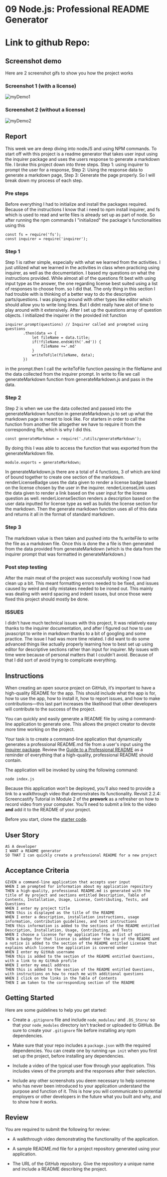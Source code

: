 # 09 Node.js: Professional README Generator

# Link to github Repo: 

## Screenshot demo 
Here are 2 screenshot gifs to show you how the project works

### Screenshot 1 (with a license)

![myDemo1](./images/demoWLic.gif)

### Screenshot 2 (without a license)
![myDemo2](./images/demoWOLic.gif)

## Report
This week we are deep diving into nodeJS and using NPM commands. To start off with this project is a readme generator that takes user input using the inquirer package and uses the users response to generate a markdown file. I broke this project down into three steps. Step 1: using inquirer to prompt the user for a response, Step 2: Using the response data to generate a markdown page, Step 3: Generate the page properly. So I will break down my process of each step.

### Pre steps
Before everything I had to initialize and install the packages required. Because of the instructions I know that i need to npm install inquirer, and fs which is used to read and write files is already set up as part of node. So after running the npm commands I "initialized" the package's functionalities using this 

```
const fs = require('fs');
const inquirer = require('inquirer');

```

### Step 1
Step 1 is rather simple, especially with what we learned from the activities. I just utilized what we learned in the activities in class when practicing using inquirer, as well as the documentation. I based my questions on what the instructions provided. While almost all of the questions fit best with using input type as the answer, the one regarding license best suited using a list of responses to choose from. so I did that. The only thing in this section I had trouble with is thinking of a better way to do the descriptive parts/questions. I was playing around with other types like editor which should allow you to write long lines. But I didnt really have alot of time to play around with it extensively. After I set up the questions array of question objects. I initialized the inquirer in the provided init function

```
inquirer.prompt(questions) // Inquirer called and prompted using questions 
        .then(data => {
            let fileName = data.title; 
            if(!fileName.endsWith('.md')) { 
                fileName +='.md'
            }
            writeToFile(fileName, data);
        })
```

in the prompt.then I call the writeToFile function passing in the fileName and the data collected from the inquirer prompt. In write to file we call generateMarkdown function from generateMarkdown.js and pass in the data.

### Step 2
Step 2 is when we use the data collected and passed into the generateMarkdown function in generateMarkdown.js to set up what the markdown page is meant to look like. For starters in order to call the function from another file altogether we have to require it from the corresponding file, which is why I did this.

```
const generateMarkdown = require('./utils/generateMarkdown');

```

By doing this I was able to access the function that was exported from the generateMarkdown file.

```
module.exports = generateMarkdown;

```

In generateMarkdown.js there are a total of 4 functions, 3 of which are kind of bound together to create one section of the markdown. renderLicenseBadge uses the data given to render a license badge based on the license chosen by the user in the inquirer. renderLicenseLink uses the data given to render a link based on the user input for the license question as well. renderLicenseSection renders a description based on the user data inputted for license type as well as builds the license section for the markdown. Then the generate markdown function uses all of this data and returns it all in the format of standard markdown. 

### Step 3
The markdown value is then taken and pushed into the fs.writeFile to write the file as a markdown file. Once this is done the a file is then generated from the data provided from generateMarkdown (which is the data from the inquirer prompt that was formatted in generateMarkdown.)

### Post step testing
After the main meat of the project was successfully working I now had clean up a bit. This meant formatting errors needed to be fixed, and issues caused by weird and silly mistakes needed to be ironed out. This mainly was dealing with weird spacing and indent issues, but once those were fixed this project should mostly be done. 

### ISSUES
I didn't have much technical issues with this project, It was relatively easy thanks to the inquirer documentation, and after I figured out how to use javascript to write in markdown thanks to a bit of googling and some practice. The issue I had was more time related. I did want to do some advanced things like actually properly learning how to best set up using editor for descriptive sections rather than input for inquirer. My issues with time were because of personal matters that I couldn't avoid. Because of that I did sort of avoid trying to complicate everything. 

## Instructions
When creating an open source project on GitHub, it’s important to have a high-quality README for the app. This should include what the app is for, how to use the app, how to install it, how to report issues, and how to make contributions&mdash;this last part increases the likelihood that other developers will contribute to the success of the project. 

You can quickly and easily generate a README file by using a command-line application to generate one. This allows the project creator to devote more time working on the project.

Your task is to create a command-line application that dynamically generates a professional README.md file from a user's input using the [Inquirer package](https://www.npmjs.com/package/inquirer). Review the [Guide to a Professional README](https://github.com/coding-boot-camp/potential-enigma/blob/master/readme-guide.md) as a reminder of everything that a high-quality, professional README should contain. 

The application will be invoked by using the following command:

```
node index.js
```

Because this application won’t be deployed, you’ll also need to provide a link to a walkthrough video that demonstrates its functionality. Revisit 2.2.4: Screencastify Tutorial in Module 2 of the **prework** as a refresher on how to record video from your computer. You’ll need to submit a link to the video **and** add it to the README of your project.

Before you start, clone the [starter code](https://github.com/coding-boot-camp/potential-enigma).

## User Story

```
AS A developer
I WANT a README generator
SO THAT I can quickly create a professional README for a new project
```

## Acceptance Criteria

```
GIVEN a command-line application that accepts user input
WHEN I am prompted for information about my application repository
THEN a high-quality, professional README.md is generated with the title of my project and sections entitled Description, Table of Contents, Installation, Usage, License, Contributing, Tests, and Questions
WHEN I enter my project title
THEN this is displayed as the title of the README
WHEN I enter a description, installation instructions, usage information, contribution guidelines, and test instructions
THEN this information is added to the sections of the README entitled Description, Installation, Usage, Contributing, and Tests
WHEN I choose a license for my application from a list of options
THEN a badge for that license is added near the top of the README and a notice is added to the section of the README entitled License that explains which license the application is covered under
WHEN I enter my GitHub username
THEN this is added to the section of the README entitled Questions, with a link to my GitHub profile
WHEN I enter my email address
THEN this is added to the section of the README entitled Questions, with instructions on how to reach me with additional questions
WHEN I click on the links in the Table of Contents
THEN I am taken to the corresponding section of the README
```

## Getting Started

Here are some guidelines to help you get started:

* Create a `.gitignore` file and include `node_modules/` and `.DS_Store/` so that your `node_modules` directory isn't tracked or uploaded to GitHub. Be sure to create your `.gitignore` file before installing any npm dependencies.

* Make sure that your repo includes a `package.json` with the required dependencies. You can create one by running `npm init` when you first set up the project, before installing any dependencies.

* Include a video of the typical user flow through your application. This includes views of the prompts and the responses after their selection.

* Include any other screenshots you deem necessary to help someone who has never been introduced to your application understand the purpose and function of it. This is how you will communicate to potential employers or other developers in the future what you built and why, and to show how it works.


## Review

You are required to submit the following for review:

* A walkthrough video demonstrating the functionality of the application.

* A sample README.md file for a project repository generated using your application.

* The URL of the GitHub repository. Give the repository a unique name and include a README describing the project.
